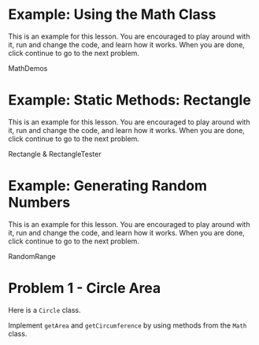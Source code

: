 # Example: Using the Math Class
This is an example for this lesson. You are encouraged to play around with it, run and change the code, and learn how it works. When you are done, click continue to go to the next problem.

MathDemos

# Example: Static Methods: Rectangle
This is an example for this lesson. You are encouraged to play around with it, run and change the code, and learn how it works. When you are done, click continue to go to the next problem.

Rectangle & RectangleTester

# Example: Generating Random Numbers
This is an example for this lesson. You are encouraged to play around with it, run and change the code, and learn how it works. When you are done, click continue to go to the next problem.

RandomRange

# Problem 1 - Circle Area
Here is a `Circle` class.

Implement `getArea` and `getCircumference` by using methods from the `Math` class.